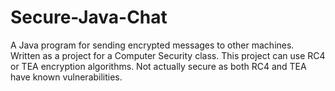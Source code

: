 # Secure-Java-Chat
A Java program for sending encrypted messages to other machines. Written as a project for a Computer Security class. This project can use RC4 or TEA encryption algorithms. Not actually secure as both RC4 and TEA have known vulnerabilities.
